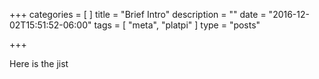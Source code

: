 +++
categories = [
]
title = "Brief Intro"
description = ""
date = "2016-12-02T15:51:52-06:00"
tags = [
  "meta", "platpi"
]
type = "posts"

+++

Here is the jist